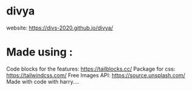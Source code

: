 # divya
website: 
https://divs-2020.github.io/divya/
# Made using : 
Code blocks for the features: https://tailblocks.cc/
Package for css: https://tailwindcss.com/ 
Free Images API: https://source.unsplash.com/
Made with code with harry....
